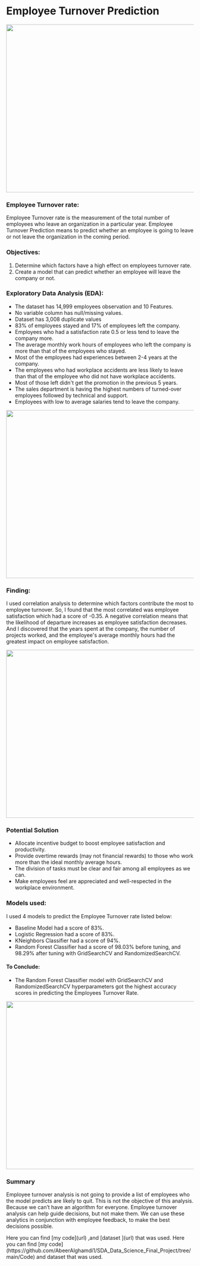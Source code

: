 # **Employee Turnover Prediction**


<p align="center">
  <img width="700" height="450" src="https://user-images.githubusercontent.com/75139815/109006730-6aa41700-76bc-11eb-8232-34e3280716e7.png">
</p>
  

### **Employee Turnover rate:**

Employee Turnover rate is the measurement of the total number of employees who leave an organization in a particular year. 
 Employee Turnover Prediction means to predict whether an employee is going to leave or not leave the organization in the 
coming period.


### **Objectives:**

1. Determine which factors have a high effect on employees turnover rate.
2. Create a model that can predict whether an employee will leave the company or not.


### **Exploratory Data Analysis (EDA):**

- The dataset has 14,999 employees observation and 10 Features.
- No variable column has null/missing values.
- Dataset has 3,008 duplicate values
- 83% of employees stayed and 17% of employees left the company.
- Employees who had a satisfaction rate 0.5 or less tend to leave the company more.
- The average monthly work hours of employees who left the company is more than that of the employees who stayed.
- Most of the employees had experiences between 2-4 years at the company.
- The employees who had workplace accidents are less likely to leave than that of the employee who did not have workplace accidents.
- Most of those left didn't get the promotion in the previous 5 years.
- The sales department is having the highest numbers of turned-over employees followed by technical and support.
- Employees with low to average salaries tend to leave the company.


<p align="center">
  <img width="550" height="450" src="https://user-images.githubusercontent.com/75139815/109011584-1d2aa880-76c2-11eb-9387-f80c8ef0448d.png">
</p>


### **Finding:**

I used correlation analysis to determine which factors contribute the most to employee turnover. So, I found that the most correlated was employee satisfaction which had a score of -0.35. A negative correlation means that the likelihood of departure increases as employee satisfaction decreases. And I discovered that the years spent at the company, the number of projects worked, and the employee's average monthly hours had the greatest impact on employee satisfaction.


<p align="center">
  <img width="600" height="450" src="https://user-images.githubusercontent.com/75139815/109011758-4f3c0a80-76c2-11eb-9f4f-08c4ada69cda.png">
</p>

### **Potential Solution**

- Allocate incentive budget to boost employee satisfaction and productivity.
- Provide overtime rewards (may not financial rewards) to those who work more than the ideal monthly average hours.
- The division of tasks must be clear and fair among all employees as we can.
- Make employees feel are appreciated and well-respected in the workplace environment.

### **Models used:**

I used 4 models to predict the Employee Turnover rate listed below:

- Baseline Model had a score of 83%.
- Logistic Regression had a score of 83%.
- KNeighbors Classifier had a score of  94%.
- Random Forest Classifier had a score of 98.03% before tuning, and 98.29% after tuning with GridSearchCV and RandomizedSearchCV.

#### **To Conclude:**

- The Random Forest Classifier model with GridSearchCV and RandomizedSearchCV hyperparameters got the highest accuracy scores in predicting the Employees Turnover Rate.

<p align="center">
  <img width="650" height="450" src="https://user-images.githubusercontent.com/75139815/109011612-24ea4d00-76c2-11eb-8c1a-9381440ab638.png">
</p>



### **Summary**

Employee turnover analysis is not going to provide a list of employees who the model predicts are likely to quit. This is not the objective of this analysis. Because we can’t have an algorithm for everyone. Employee turnover analysis can help guide decisions, but not make them. We can use these analytics in conjunction with employee feedback, to make the best decisions possible.
<p></p>
 Here you can find [my code](url) ,and [dataset ](url) that was used.
 Here you can find [my code](https://github.com/AbeerAlghamdi1/SDA_Data_Science_Final_Project/tree/main/Code) and dataset that was used.
